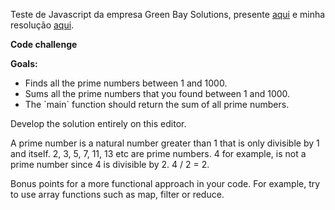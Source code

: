 <p>Teste de Javascript da empresa Green Bay Solutions, presente  <a target='_blank' href=https://westpoint.airtec.ai/render/junior-frontend-developer-f-q5-i5>aqui</a> e minha resolução <a target='_blank' href='https://luizarodrigues399.github.io/numerosPrimosJavascript/'>aqui</a>.</p> 

<p><b>Code challenge </b></p>

<p><b>Goals:</b></p> 
<ul>
  <li>Finds all the prime numbers between 1 and 1000.</li>
  <li>Sums all the prime numbers that you found between 1 and 1000.</li>
  <li>The `main` function should return the sum of all prime numbers.</li>
</ul>
<p>Develop the solution entirely on this editor.</p>

<p>A prime number is a natural number greater than 1 that is only divisible by 1 and itself. 2, 3, 5, 7, 11, 13 etc are prime numbers. 
4 for example, is not a prime number since 4 is divisible by 2. 4 / 2 = 2.</p> 

<p>Bonus points for a more functional approach in your code. 
For example, try to use array functions such as map, filter or reduce.</p>

